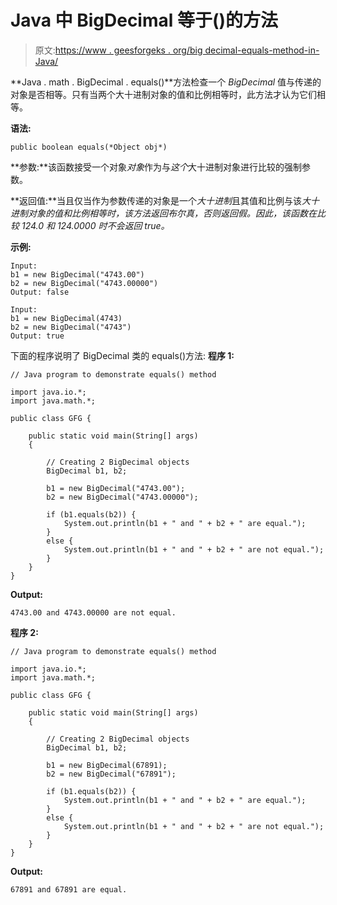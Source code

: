 # Java 中 BigDecimal 等于()的方法

> 原文:[https://www . geesforgeks . org/big decimal-equals-method-in-Java/](https://www.geeksforgeeks.org/bigdecimal-equals-method-in-java/)

**Java . math . BigDecimal . equals()**方法检查一个 *BigDecimal* 值与传递的对象是否相等。只有当两个大十进制对象的值和比例相等时，此方法才认为它们相等。

**语法:**

```
public boolean equals(*Object obj*)
```

**参数:**该函数接受一个对象*对象*作为与*这个*大十进制对象进行比较的强制参数。

**返回值:**当且仅当作为参数传递的对象是一个*大十进制*且其值和比例与该*大十进制对象的值和比例相等时，该方法返回布尔真，否则返回假。因此，该函数在比较 124.0 和 124.0000 时不会返回 true。*

**示例:**

```
Input: 
b1 = new BigDecimal("4743.00")
b2 = new BigDecimal("4743.00000")
Output: false

Input: 
b1 = new BigDecimal(4743)
b2 = new BigDecimal("4743")
Output: true

```

下面的程序说明了 BigDecimal 类的 equals()方法:
**程序 1:**

```
// Java program to demonstrate equals() method

import java.io.*;
import java.math.*;

public class GFG {

    public static void main(String[] args)
    {

        // Creating 2 BigDecimal objects
        BigDecimal b1, b2;

        b1 = new BigDecimal("4743.00");
        b2 = new BigDecimal("4743.00000");

        if (b1.equals(b2)) {
            System.out.println(b1 + " and " + b2 + " are equal.");
        }
        else {
            System.out.println(b1 + " and " + b2 + " are not equal.");
        }
    }
}
```

**Output:**

```
4743.00 and 4743.00000 are not equal.

```

**程序 2:**

```
// Java program to demonstrate equals() method

import java.io.*;
import java.math.*;

public class GFG {

    public static void main(String[] args)
    {

        // Creating 2 BigDecimal objects
        BigDecimal b1, b2;

        b1 = new BigDecimal(67891);
        b2 = new BigDecimal("67891");

        if (b1.equals(b2)) {
            System.out.println(b1 + " and " + b2 + " are equal.");
        }
        else {
            System.out.println(b1 + " and " + b2 + " are not equal.");
        }
    }
}
```

**Output:**

```
67891 and 67891 are equal.

```